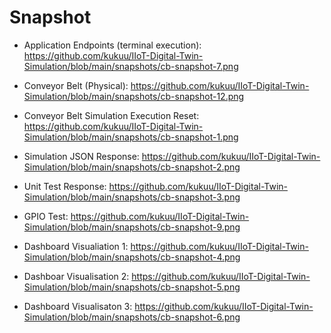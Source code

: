 # Snapshot

- Application Endpoints (terminal execution): https://github.com/kukuu/IIoT-Digital-Twin-Simulation/blob/main/snapshots/cb-snapshot-7.png
- Conveyor Belt (Physical): 
https://github.com/kukuu/IIoT-Digital-Twin-Simulation/blob/main/snapshots/cb-snapshot-12.png

- Conveyor Belt Simulation Execution Reset:
https://github.com/kukuu/IIoT-Digital-Twin-Simulation/blob/main/snapshots/cb-snapshot-1.png

- Simulation JSON Response:
https://github.com/kukuu/IIoT-Digital-Twin-Simulation/blob/main/snapshots/cb-snapshot-2.png

- Unit Test Response: https://github.com/kukuu/IIoT-Digital-Twin-Simulation/blob/main/snapshots/cb-snapshot-3.png
- GPIO Test: https://github.com/kukuu/IIoT-Digital-Twin-Simulation/blob/main/snapshots/cb-snapshot-9.png
  
- Dashboard Visualiation 1: https://github.com/kukuu/IIoT-Digital-Twin-Simulation/blob/main/snapshots/cb-snapshot-4.png
  
- Dashboar Visualisation 2: https://github.com/kukuu/IIoT-Digital-Twin-Simulation/blob/main/snapshots/cb-snapshot-5.png
- Dashboard Visualisaton 3: https://github.com/kukuu/IIoT-Digital-Twin-Simulation/blob/main/snapshots/cb-snapshot-6.png
